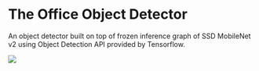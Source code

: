 # The Office Object Detector
An object detector built on top of frozen inference graph of SSD MobileNet v2 using Object Detection API provided by Tensorflow.

![](the-office-results.gif)
